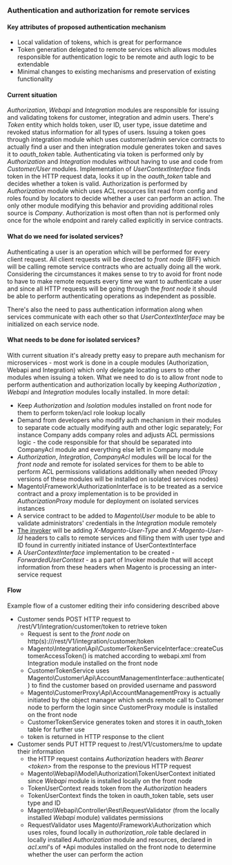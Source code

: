 ### Authentication and authorization for remote services
#### Key attributes of proposed authentication mechanism
* Local validation of tokens, which is great for performance
* Token generation delegated to remote services which allows modules responsible for authentication logic
to be remote and auth logic to be extendable
* Minimal changes to existing mechanisms and preservation of existing functionality

#### Current situation
_Authorization_, _Webapi_ and _Integration_ modules are responsible for issuing and validating tokens for customer, integration
and admin users. There's _Token_ entity which holds token, user ID, user type, issue datetime and revoked
status information for all types of users. Issuing a token goes through integration module which uses customer/admin
service contracts to actually find a user and then integration module generates token and saves it to _oauth_token_
table. Authenticating via token is performed only by _Authorization_ and _Integration_ modules without having
to use and code from _Customer/User_ modules. Implementation of _UserContextInterface_ finds token in the HTTP request
data, looks it up in the _oauth_token_ table and decides whether a token is valid. Authorization is performed by
_Authorization_ module which uses ACL resources list read from config and roles found by locators to decide whether a
user can perform an action. The only other module modifying this behavior and providing additional roles source is
_Company_. Authorization is most often than not is performed only once for the whole endpoint and rarely called
explicitly in service contracts.

#### What do we need for isolated services?
Authenticating a user is an operation which will be performed for every client request. All client requests will be
directed to _front node_ (BFF) which will be calling remote service contracts who are actually doing all the work.
Considering the circumstances it makes sense to try to avoid for front node to have to make remote requests every time
we want to authenticate a user and since all HTTP requests will be going through the _front node_ it should be able to
perform authenticating operations as independent as possible.
 
There's also the need to pass authentication information along when services communicate with each other so that
_UserContextInterface_ may be initialized on each service node.

#### What needs to be done for isolated services?
With current situation it's already pretty easy to prepare auth mechanism for microservices - most work is done in a
couple modules (Authorization, Webapi and Integration) which only delegate locating users to other modules when issuing a token.
What we need to do is to allow front node to perform authentication and authorization locally by keeping _Authorization_
, _Webapi_ and _Integration_ modules locally installed.
In more detail:
* Keep _Authorization_ and _Isolation_ modules installed on front node for them to perform token/acl role lookup locally
* Demand from developers who modify auth mechanism in their modules to separate code actually modifying auth and other
logic separately; For instance Company adds company roles and adjusts ACL permissions logic - the code responsible for
that should be separated into CompanyAcl module and everything else left in Company module
* _Authorization_, _Integration_, _CompanyAcl_ modules will be local for the _front node_ and remote for isolated
services for them to be able to perform ACL permissions validations additionally when needed
(Proxy versions of these modules will be installed on isolated services nodes)
* Magento\Framework\AuthorizationInterface is to be treated as a service contract and a proxy implementation is to be
provided in _AuthorizationProxy_ module for deployment on isolated services instances
* A service contract to be added to _Magento\User_ module to be able to validate administrators' credentials in
the _Integration_ module remotely
* [The invoker](invoker.md) will be adding _X-Magento-User-Type_ and _X-Magento-User-Id_ headers to calls to remote
services and filling them with user type and ID found in currently initiated instance of UserContextInterface
* A _UserContextInterface_ implementation to be created - _ForwardedUserContext_ - as a part of Invoker module
that will accept information from these headers when Magento is processing an inter-service request

#### Flow
Example flow of a customer editing their info considering described above

* Customer sends POST HTTP request to /rest/V1/integration/customer/token to retrieve token
  * Request is sent to the _front node_ on http(s)://<front node domain>/rest/V1/integration/customer/token
  * Magento\Integration\Api\CustomerTokenServiceInterface::createCustomerAccessToken() is matched according to
  webapi.xml from Integration module installed on the front node
  * CustomerTokenService uses Magento\Customer\Api\AccountManagementInterface::authenticate() to find the customer
  based on provided username and password
  * Magento\CustomerProxy\Api\AccountManagementProxy is actually initiated by the object manager which sends remote call
  to Customer node to perform the login since CustomerProxy module is installed on the front node
  * CustomerTokenService generates token and stores it in oauth_token table for further use
  * token is returned in HTTP response to the client
* Customer sends PUT HTTP request to /rest/V1/customers/me to update their information
  * the HTTP request contains _Authorization_ headers with _Bearer \<token\>_ from the response to the previous HTTP
  request
  * Magento\Webapi\Model\Authorization\TokenUserContext initiated since _Webapi_ module is installed locally on the
  front node
  * TokenUserContext reads token from the _Authorization_ headers
  * TokenUserContext finds the token in oauth_token table, sets user type and ID
  * Magento\Webapi\Controller\Rest\RequestValidator (from the locally installed _Webapi_ module) validates permissions
  * RequestValidator uses Magento\Framework\Authorization which uses roles, found locally in _authorization_role_ table
  declared in locally installed _Authorization_ module and resources, declared in _acl.xml_'s of *Api modules installed
  on the front node to determine whether the user can perform the action
